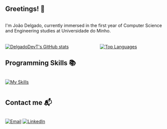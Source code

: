 <div style="display: flex; flex-direction: column; align-items: flex-start; margin-top: 20px;">

  ## Greetings! 👋
  I'm João Delgado, currently immersed in the first year of Computer Science and Engineering studies at Universidade do Minho. 

  <div style="display: flex; justify-content: flex-start; align-items: center; margin-top: 20px;">
    <a href="http://www.github.com/DelgadoDevT" style="margin-right: 50px;">
      <img src="https://github-readme-stats.vercel.app/api?username=DelgadoDevT&show_icons=true&hide=&count_private=true&title_color=a855f7&text_color=ffffff&icon_color=6366f1&bg_color=181824&hide_border=true&show_icons=true" alt="DelgadoDevT's GitHub stats" />
    </a>
    <a href="https://github.com/DelgadoDevT" style="margin-left: 50px;">
      <img src="https://github-readme-stats.vercel.app/api/top-langs/?username=DelgadoDevT&langs_count=10&title_color=a855f7&text_color=ffffff&icon_color=6366f1&bg_color=181824&hide_border=true&locale=en&custom_title=Top%20Languages" alt="Top Languages" />
    </a>
  </div>

  ## Programming Skills 📚
  [![My Skills](https://skillicons.dev/icons?i=haskell)](https://skillicons.dev)

  ## Contact me 📬
  [![Email](https://img.shields.io/badge/Gmail-D14836?style=for-the-badge&logo=gmail&logoColor=white)](mailto:joaoteixeira9053@gmail.com)
  [![LinkedIn](https://img.shields.io/badge/LinkedIn-0077B5?style=for-the-badge&logo=linkedin&logoColor=white)](https://www.linkedin.com/in/joao-delgadoei)
</div>
